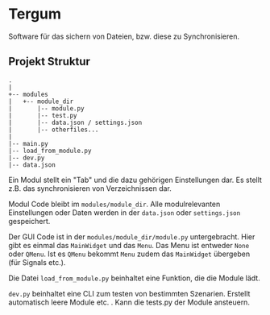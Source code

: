 # Tergum

Software für das sichern von Dateien, bzw. diese zu Synchronisieren.


## Projekt Struktur
```
.
|
+-- modules
|   +-- module_dir
|       |-- module.py
|       |-- test.py
|       |-- data.json / settings.json
|       |-- otherfiles...
|   
|-- main.py
|-- load_from_module.py
|-- dev.py
|-- data.json
```

Ein Modul stellt ein "Tab" und die dazu gehörigen Einstellungen dar. Es stellt z.B. das synchronisieren von Verzeichnissen dar.

Modul Code bleibt im `modules/module_dir`. Alle modulrelevanten Einstellungen oder Daten werden in der `data.json` oder `settings.json` gespeichert.

Der GUI Code ist in der `modules/module_dir/module.py` untergebracht. Hier gibt es einmal das `MainWidget` und das `Menu`.
Das Menu ist entweder `None` oder `QMenu`. Ist es `QMenu` bekommt `Menu` zudem das `MainWidget` übergeben (für Signals etc.). 

Die Datei `load_from_module.py` beinhaltet eine Funktion, die die Module lädt. 

`dev.py` beinhaltet eine CLI zum testen von bestimmten Szenarien. Erstellt automatisch leere Module etc. . Kann die tests.py der Module ansteuern.
